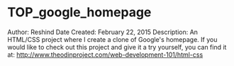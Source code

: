 # TOP_google_homepage
Author: Reshind
Date Created: February 22, 2015
Description: An HTML/CSS project where I create a clone of Google's homepage.
	If you would like to check out this project and give it a try yourself,
	you can find it at: http://www.theodinproject.com/web-development-101/html-css
